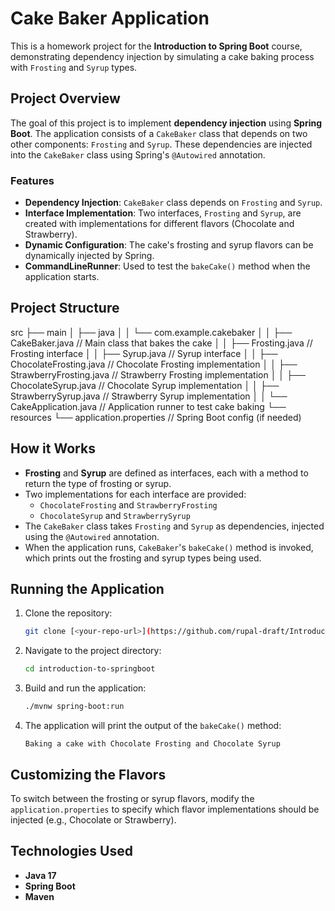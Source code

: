 # Cake Baker Application

This is a homework project for the **Introduction to Spring Boot** course, demonstrating dependency injection by simulating a cake baking process with `Frosting` and `Syrup` types.

## Project Overview

The goal of this project is to implement **dependency injection** using **Spring Boot**. The application consists of a `CakeBaker` class that depends on two other components: `Frosting` and `Syrup`. These dependencies are injected into the `CakeBaker` class using Spring's `@Autowired` annotation.

### Features
- **Dependency Injection**: `CakeBaker` class depends on `Frosting` and `Syrup`.
- **Interface Implementation**: Two interfaces, `Frosting` and `Syrup`, are created with implementations for different flavors (Chocolate and Strawberry).
- **Dynamic Configuration**: The cake's frosting and syrup flavors can be dynamically injected by Spring.
- **CommandLineRunner**: Used to test the `bakeCake()` method when the application starts.

## Project Structure

src ├── main │ ├── java │ │ └── com.example.cakebaker │ │ ├── CakeBaker.java // Main class that bakes the cake │ │ ├── Frosting.java // Frosting interface │ │ ├── Syrup.java // Syrup interface │ │ ├── ChocolateFrosting.java // Chocolate Frosting implementation │ │ ├── StrawberryFrosting.java // Strawberry Frosting implementation │ │ ├── ChocolateSyrup.java // Chocolate Syrup implementation │ │ ├── StrawberrySyrup.java // Strawberry Syrup implementation │ │ └── CakeApplication.java // Application runner to test cake baking └── resources └── application.properties // Spring Boot config (if needed)



## How it Works

- **Frosting** and **Syrup** are defined as interfaces, each with a method to return the type of frosting or syrup.
- Two implementations for each interface are provided:
  - `ChocolateFrosting` and `StrawberryFrosting`
  - `ChocolateSyrup` and `StrawberrySyrup`
- The `CakeBaker` class takes `Frosting` and `Syrup` as dependencies, injected using the `@Autowired` annotation.
- When the application runs, `CakeBaker`'s `bakeCake()` method is invoked, which prints out the frosting and syrup types being used.

## Running the Application

1. Clone the repository:
    ```bash
    git clone [<your-repo-url>](https://github.com/rupal-draft/Introduction-to-Springboot.git)
    ```

2. Navigate to the project directory:
    ```bash
    cd introduction-to-springboot
    ```

3. Build and run the application:
    ```bash
    ./mvnw spring-boot:run
    ```

4. The application will print the output of the `bakeCake()` method:
    ```
    Baking a cake with Chocolate Frosting and Chocolate Syrup
    ```

## Customizing the Flavors

To switch between the frosting or syrup flavors, modify the `application.properties` to specify which flavor implementations should be injected (e.g., Chocolate or Strawberry).

## Technologies Used

- **Java 17**
- **Spring Boot**
- **Maven**
